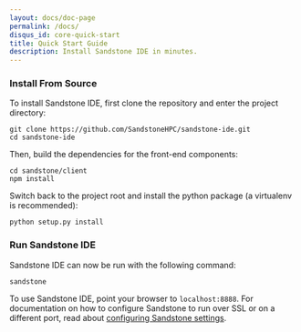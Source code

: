 ```yaml
---
layout: docs/doc-page
permalink: /docs/
disqus_id: core-quick-start
title: Quick Start Guide
description: Install Sandstone IDE in minutes.
---
```


### Install From Source
To install Sandstone IDE, first clone the repository and enter the project directory:

```
git clone https://github.com/SandstoneHPC/sandstone-ide.git
cd sandstone-ide
```

Then, build the dependencies for the front-end components:

```
cd sandstone/client
npm install
```

Switch back to the project root and install the python package (a virtualenv is recommended):

```
python setup.py install
```

### Run Sandstone IDE
Sandstone IDE can now be run with the following command:

```
sandstone
```

To use Sandstone IDE, point your browser to `localhost:8888`. For documentation on how to configure Sandstone to run over SSL or on a different port, read about [configuring Sandstone settings](/docs/core/settings/).

